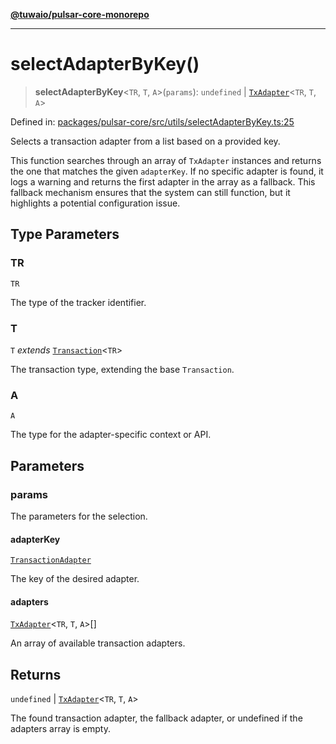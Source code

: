 [**@tuwaio/pulsar-core-monorepo**](../../../README.md)

***

# selectAdapterByKey()

> **selectAdapterByKey**\<`TR`, `T`, `A`\>(`params`): `undefined` \| [`TxAdapter`](../type-aliases/TxAdapter.md)\<`TR`, `T`, `A`\>

Defined in: [packages/pulsar-core/src/utils/selectAdapterByKey.ts:25](https://github.com/TuwaIO/pulsar-core/blob/f8e82052c304404b9a8504de7ebd7c17c4293051/packages/pulsar-core/src/utils/selectAdapterByKey.ts#L25)

Selects a transaction adapter from a list based on a provided key.

This function searches through an array of `TxAdapter` instances and returns the one
that matches the given `adapterKey`. If no specific adapter is found, it logs a warning
and returns the first adapter in the array as a fallback. This fallback mechanism
ensures that the system can still function, but it highlights a potential configuration issue.

## Type Parameters

### TR

`TR`

The type of the tracker identifier.

### T

`T` *extends* [`Transaction`](../type-aliases/Transaction.md)\<`TR`\>

The transaction type, extending the base `Transaction`.

### A

`A`

The type for the adapter-specific context or API.

## Parameters

### params

The parameters for the selection.

#### adapterKey

[`TransactionAdapter`](../enumerations/TransactionAdapter.md)

The key of the desired adapter.

#### adapters

[`TxAdapter`](../type-aliases/TxAdapter.md)\<`TR`, `T`, `A`\>[]

An array of available transaction adapters.

## Returns

`undefined` \| [`TxAdapter`](../type-aliases/TxAdapter.md)\<`TR`, `T`, `A`\>

The found transaction adapter, the fallback adapter, or undefined if the adapters array is empty.
